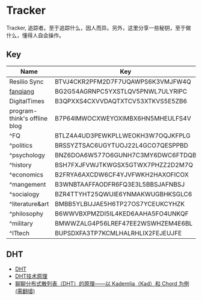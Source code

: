 # Tracker

Tracker, 追踪者。至于追踪什么，因人而异。另外，这里分享一些秘钥，至于做什么，懂得人自会操作。


## Key

| Name | Key | Status |
| --- | --- | --- |
| Resilio Sync | BTVJ4CKR2PFM2D7F7UQAWPS6K3VMJFW4Q | Daily |
| [fanqiang](https://github.com/bannedbook/fanqiang/wiki) | BG2G54AGRNPC5YXSTLQV5PNWL7ULYRIPC | --- |
| DigitalTimes | B3QPXXS4CXVVDAQTXTCV53XTKVS5E5ZB6 | --- |
| program-think's offline blog | B7P64IMWOCXWEYOXIMBX6HN5MHEULFS4V | Available |
| ^FQ | BTLZ4A4UD3PEWKPLLWEOKH3W7OQJKFPLG | --- |
| ^politics | BRSSYZTSAC6UGYTUOJ22L4GCO7QESPPBD | --- |
| ^psychology | BNZ6DOA6W577O6GUNH7C3MY6DWC6FTDQB | --- |
| ^history | BSH7FXJFVWJTKWGSX5GTWX7PHZZ2D2M7Q | --- |
| ^economics | B2FRYA6AXCDW6CF4YJVFWKH2HAXOFICOX | --- |
| ^mangement | B3WNBTAAFFAODFR6FQ3E3L5BBSJAFNBSJ | --- |
| ^socialogy | BZR4TTYHT25QWUIE6YNMAKWUGBHKSGLC6 | --- |
| ^literature&art | BMBB5YLBIJJAE5H6TP27OS7YCEUKCYHZK | --- |
| ^philosophy | B6WWVBXPMZDI5IL4KED6AAHA5FO4UNKQF | --- |
| ^military | BMWWZALG4P56LREF47EE2WSWHZEM4E6BL | --- |
| ^ITtech | BUPSDXFA3TP7KCMLHALRHLIX2FEJEUJFE | --- |

## DHT

* [DHT](https://colobu.com/2018/03/26/distributed-hash-table/)
* [DHT技术原理](https://blog.csdn.net/u012785382/article/details/70739325)
* [聊聊分布式散列表（DHT）的原理——以 Kademlia（Kad）和 Chord 为例(需翻墙)](https://program-think.blogspot.com/2017/09/Introduction-DHT-Kademlia-Chord.html)



